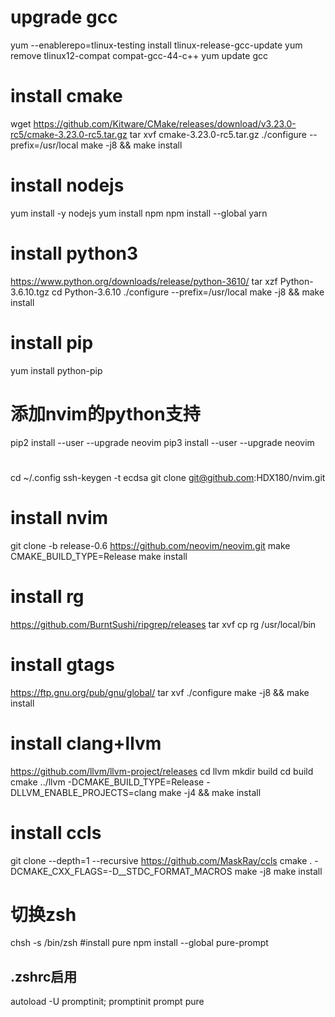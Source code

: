 # upgrade gcc
yum --enablerepo=tlinux-testing install tlinux-release-gcc-update
yum remove tlinux12-compat compat-gcc-44-c++
yum update gcc

# install cmake
wget https://github.com/Kitware/CMake/releases/download/v3.23.0-rc5/cmake-3.23.0-rc5.tar.gz
tar xvf cmake-3.23.0-rc5.tar.gz
./configure --prefix=/usr/local
make -j8 && make install

# install nodejs
yum install -y nodejs
yum install npm
npm install --global yarn

# install python3
https://www.python.org/downloads/release/python-3610/
tar xzf Python-3.6.10.tgz
cd Python-3.6.10
./configure --prefix=/usr/local
make -j8 && make install

# install pip 
yum install python-pip

# 添加nvim的python支持
pip2 install --user --upgrade neovim
pip3 install --user --upgrade neovim

# 
cd ~/.config
ssh-keygen -t ecdsa
git clone git@github.com:HDX180/nvim.git

# install nvim
git clone -b release-0.6 https://github.com/neovim/neovim.git
make CMAKE_BUILD_TYPE=Release
make install

# install rg
https://github.com/BurntSushi/ripgrep/releases
tar xvf 
cp rg /usr/local/bin

# install gtags
https://ftp.gnu.org/pub/gnu/global/
tar xvf
./configure
make -j8 && make install

# install clang+llvm
https://github.com/llvm/llvm-project/releases
cd llvm
mkdir build
cd build
cmake ../llvm -DCMAKE_BUILD_TYPE=Release -DLLVM_ENABLE_PROJECTS=clang
make -j4 && make install

# install ccls
git clone --depth=1 --recursive https://github.com/MaskRay/ccls
cmake . -DCMAKE_CXX_FLAGS=-D__STDC_FORMAT_MACROS
make -j8
make install

# 切换zsh
chsh -s /bin/zsh
#install pure
npm install --global pure-prompt
## .zshrc启用
autoload -U promptinit; promptinit
prompt pure


